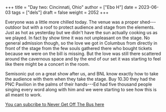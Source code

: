 +++
title = "Day two: Cincinnati, Ohio"
author = ["Ebo H"]
date = 2023-06-03
tags = ["dels"]
draft = false
weight = 2052
+++

Everyone was a little more chilled today. The venue was a proper shed---outdoor but with a roof to protect audience and stage from the elements. Just as hot as yesterday but we didn't have the sun actually cooking us as we played. In fact by show time it was not unpleasant on the stage. No general admission though, so the love we got in Columbus from directly in front of the stage from the few souls gathered there who bought tickets because we were on the bill is missing. But the love was still there scattered around the cavernous space and by the end of our set it was starting to feel like there might be a concert in the room.

Semisonic put on a great show after us, and BNL know exactly how to take the audience with them when they take the stage. Buy 10.30 they had the PNC Pavilion in the palms of their hands---Ed had five thousand people singing every word along with him and we were starting to see how this is all meant to work.

[You can subcribe to Never Get Off The Bus here](https://never-get-off-the-bus.ghost.io/#/portal/)
